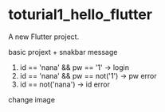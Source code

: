 # toturial1_hello_flutter

A new Flutter project.

basic projext + snakbar message


1. id == 'nana' && pw == '1' -> login
2. id == 'nana' && pw == not('1') -> pw error
3. id == not('nana') -> id error

change image